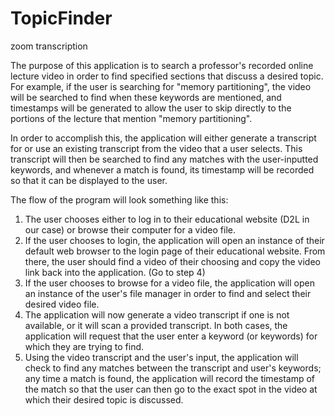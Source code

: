 # TopicFinder
zoom transcription

The purpose of this application is to search a professor's recorded online lecture video in order to find specified sections
that discuss a desired topic. For example, if the user is searching for "memory partitioning", the video will be searched
to find when these keywords are mentioned, and timestamps will be generated to allow the user to skip directly to the
portions of the lecture that mention "memory partitioning".

In order to accomplish this, the application will either generate a transcript for or use an existing transcript from the
video that a user selects. This transcript will then be searched to find any matches with the user-inputted keywords, and
whenever a match is found, its timestamp will be recorded so that it can be displayed to the user.

The flow of the program will look something like this:
1. The user chooses either to log in to their educational website (D2L in our case) or browse their computer for a video
   file.
2. If the user chooses to login, the application will open an instance of their default web browser to the login page of
   their educational website. From there, the user should find a video of their choosing and copy the video link back into
   the application. (Go to step 4)
3. If the user chooses to browse for a video file, the application will open an instance of the user's file manager in
   order to find and select their desired video file.
4. The application will now generate a video transcript if one is not available, or it will scan a provided transcript. In
   both cases, the application will request that the user enter a keyword (or keywords) for which they are trying to find.
5. Using the video transcript and the user's input, the application will check to find any matches between the transcript
   and user's keywords; any time a match is found, the application will record the timestamp of the match so that the user
   can then go to the exact spot in the video at which their desired topic is discussed.
